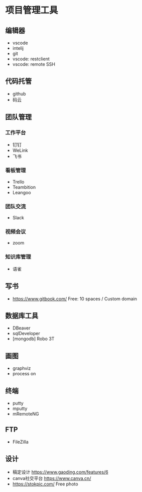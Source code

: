 # 项目管理工具

## 编辑器
- vscode
- intelij
- git
- vscode: restclient
- vscode: remote SSH

## 代码托管
- github
- 码云

## 团队管理
### 工作平台
- 钉钉
- WeLink
- 飞书

### 看板管理
- Trello
- Teambition
- Leangoo

### 团队交流
- Slack

### 视频会议
- zoom

### 知识库管理
- 语雀

## 写书
- https://www.gitbook.com/
  Free: 10 spaces / Custom domain

## 数据库工具
- DBeaver
- sqlDeveloper
- [mongodb] Robo 3T

## 画图
- graphviz
- process on

## 终端
- putty
- mputty
- mRemoteNG

## FTP
- FileZilla

## 设计
- 稿定设计
  https://www.gaoding.com/features/6
- canva社交平台
  https://www.canva.cn/
- https://stokpic.com/
  Free photo
